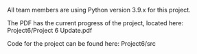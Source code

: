 All team members are using Python version 3.9.x for this project.

The PDF has the current progress of the project, located here: Project6/Project 6 Update.pdf

Code for the project can be found here: Project6/src
